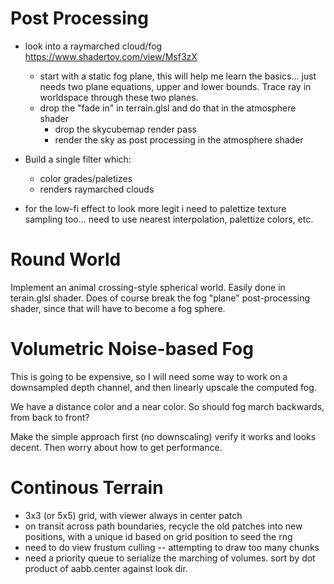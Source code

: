 # Post Processing
- look into a raymarched cloud/fog https://www.shadertoy.com/view/Msf3zX
    - start with a static fog plane, this will help me learn the basics... just needs two plane equations, upper and lower bounds. Trace ray in worldspace through these two planes.
    - drop the "fade in" in terrain.glsl and do that in the atmosphere shader
        - drop the skycubemap render pass
        - render the sky as post processing in the atmosphere shader

- Build a single filter which:
    - color grades/paletizes
    - renders raymarched clouds

- for the low-fi effect to look more legit i need to palettize texture sampling too... need to use nearest interpolation, palettize colors, etc.

# Round World
Implement an animal crossing-style spherical world. Easily done in terain.glsl shader. Does of course break the fog "plane" post-processing shader, since that will have to become a fog sphere.

# Volumetric Noise-based Fog
This is going to be expensive, so I will need some way to work on a downsampled depth channel, and then linearly upscale the computed fog.

We have a distance color and a near color. So should fog march backwards, from back to front?

Make the simple approach first (no downscaling) verify it works and looks decent. Then worry about how to get performance.

# Continous Terrain
- 3x3 (or 5x5) grid, with viewer always in center patch
- on transit across path boundaries, recycle the old patches into new positions, with a unique id based on grid position to seed the rng
- need to do view frustum culling -- attempting to draw too many chunks
- need a priority queue to serialize the marching of volumes. sort by dot product of aabb.center against look dir.